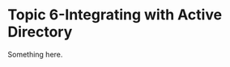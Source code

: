 [title]: # (Topic 6-Integrating with Active Directory)
[tags]: # (XXX)
[priority]: # (712)
# Topic 6-Integrating with Active Directory
Something here.

